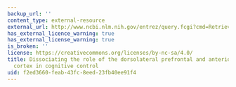 ```yaml
---
backup_url: ''
content_type: external-resource
external_url: http://www.ncbi.nlm.nih.gov/entrez/query.fcgi?cmd=Retrieve&db=PubMed&dopt=Citation&list_uids=10846167
has_external_licence_warning: true
has_external_license_warning: true
is_broken: ''
license: https://creativecommons.org/licenses/by-nc-sa/4.0/
title: Dissociating the role of the dorsolateral prefrontal and anterior cingulate
  cortex in cognitive control
uid: f2ed3660-feab-43fc-8eed-23fb40ee91f4
---
```

